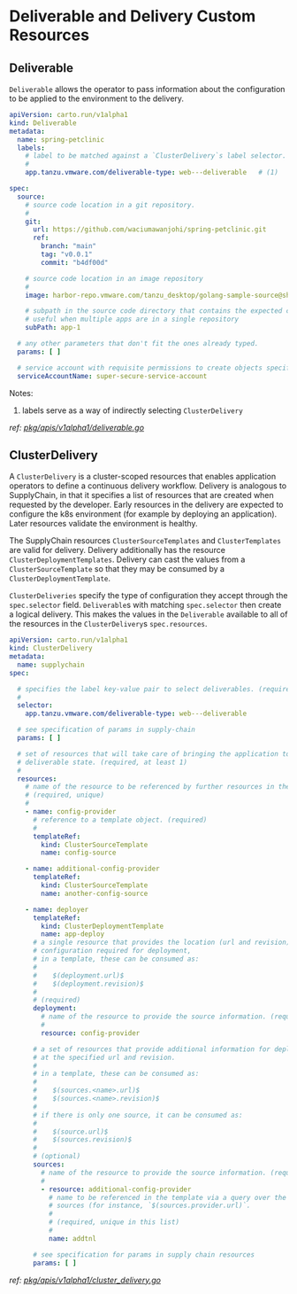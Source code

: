 # Deliverable and Delivery Custom Resources

## Deliverable

`Deliverable` allows the operator to pass information about the configuration to be applied to the environment to the
delivery.

```yaml
apiVersion: carto.run/v1alpha1
kind: Deliverable
metadata:
  name: spring-petclinic
  labels:
    # label to be matched against a `ClusterDelivery`s label selector.
    #
    app.tanzu.vmware.com/deliverable-type: web---deliverable   # (1)

spec:
  source:
    # source code location in a git repository.
    #
    git:
      url: https://github.com/waciumawanjohi/spring-petclinic.git
      ref:
        branch: "main"
        tag: "v0.0.1"
        commit: "b4df00d"

    # source code location in an image repository
    #
    image: harbor-repo.vmware.com/tanzu_desktop/golang-sample-source@sha256:e508a587

    # subpath in the source code directory that contains the expected code
    # useful when multiple apps are in a single repository
    subPath: app-1

  # any other parameters that don't fit the ones already typed.
  params: [ ]

  # service account with requisite permissions to create objects specified in the delivery
  serviceAccountName: super-secure-service-account
```

Notes:

1. labels serve as a way of indirectly selecting `ClusterDelivery`

_ref: [pkg/apis/v1alpha1/deliverable.go](https://github.com/vmware-tanzu/cartographer/tree/main/pkg/apis/v1alpha1/deliverable.go)_

## ClusterDelivery

A `ClusterDelivery` is a cluster-scoped resources that enables application operators to define a continuous delivery
workflow. Delivery is analogous to SupplyChain, in that it specifies a list of resources that are created when requested
by the developer. Early resources in the delivery are expected to configure the k8s environment (for example by
deploying an application). Later resources validate the environment is healthy.

The SupplyChain resources `ClusterSourceTemplates` and `ClusterTemplates` are valid for delivery. Delivery additionally
has the resource `ClusterDeploymentTemplates`. Delivery can cast the values from a `ClusterSourceTemplate` so that they
may be consumed by a `ClusterDeploymentTemplate`.

`ClusterDeliveries` specify the type of configuration they accept through the `spec.selector` field. `Deliverable`s with
matching `spec.selector` then create a logical delivery. This makes the values in the `Deliverable` available to all of
the resources in the `ClusterDelivery`s `spec.resources`.

```yaml
apiVersion: carto.run/v1alpha1
kind: ClusterDelivery
metadata:
  name: supplychain
spec:

  # specifies the label key-value pair to select deliverables. (required)
  #
  selector:
    app.tanzu.vmware.com/deliverable-type: web---deliverable

  # see specification of params in supply-chain
  params: [ ]

  # set of resources that will take care of bringing the application to a
  # deliverable state. (required, at least 1)
  #
  resources:
    # name of the resource to be referenced by further resources in the chain.
    # (required, unique)
    #
    - name: config-provider
      # reference to a template object. (required)
      #
      templateRef:
        kind: ClusterSourceTemplate
        name: config-source

    - name: additional-config-provider
      templateRef:
        kind: ClusterSourceTemplate
        name: another-config-source

    - name: deployer
      templateRef:
        kind: ClusterDeploymentTemplate
        name: app-deploy
      # a single resource that provides the location (url and revision) of
      # configuration required for deployment,
      # in a template, these can be consumed as:
      #
      #    $(deployment.url)$
      #    $(deployment.revision)$
      #
      # (required)
      deployment:
        # name of the resource to provide the source information. (required)
        #
        resource: config-provider

      # a set of resources that provide additional information for deployment located
      # at the specified url and revision.
      #
      # in a template, these can be consumed as:
      #
      #    $(sources.<name>.url)$
      #    $(sources.<name>.revision)$
      #
      # if there is only one source, it can be consumed as:
      #
      #    $(source.url)$
      #    $(sources.revision)$
      #
      # (optional)
      sources:
        # name of the resource to provide the source information. (required)
        #
        - resource: additional-config-provider
          # name to be referenced in the template via a query over the list of
          # sources (for instance, `$(sources.provider.url)`.
          #
          # (required, unique in this list)
          #
          name: addtnl

      # see specification for params in supply chain resources
      params: [ ]
```

_ref: [pkg/apis/v1alpha1/cluster_delivery.go](https://github.com/vmware-tanzu/cartographer/tree/main/pkg/apis/v1alpha1/cluster_delivery.go)_

